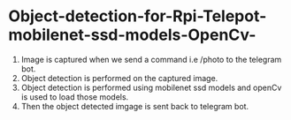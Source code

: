 # Object-detection-for-Rpi-Telepot-mobilenet-ssd-models-OpenCv-
1. Image is captured when we send a command i.e /photo to the telegram bot.
2. Object detection is performed on the captured image.
3. Object detection is performed using mobilenet ssd models and openCv is used to load those models.
4. Then the object detected imgage is sent back to telegram bot.
